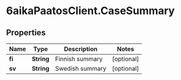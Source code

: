 # 6aikaPaatosClient.CaseSummary

## Properties
Name | Type | Description | Notes
------------ | ------------- | ------------- | -------------
**fi** | **String** | Finnish summary | [optional] 
**sv** | **String** | Swedish summary | [optional] 


